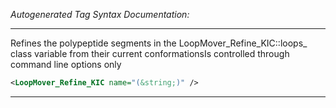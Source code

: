 <!-- THIS IS AN AUTOGENERATED FILE: Don't edit it directly, instead change the schema definition in the code itself. -->

_Autogenerated Tag Syntax Documentation:_

---
Refines the polypeptide segments in the LoopMover_Refine_KIC::loops_ class variable from their current conformationsIs controlled through command line options only

```xml
<LoopMover_Refine_KIC name="(&string;)" />
```



---
